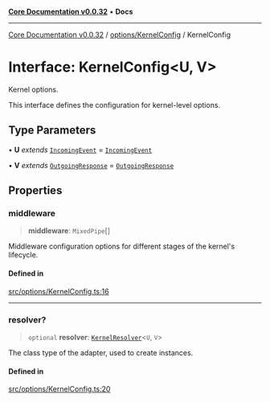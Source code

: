 [**Core Documentation v0.0.32**](../../../README.md) • **Docs**

***

[Core Documentation v0.0.32](../../../modules.md) / [options/KernelConfig](../README.md) / KernelConfig

# Interface: KernelConfig\<U, V\>

Kernel options.

This interface defines the configuration for kernel-level options.

## Type Parameters

• **U** *extends* [`IncomingEvent`](../../../events/IncomingEvent/classes/IncomingEvent.md) = [`IncomingEvent`](../../../events/IncomingEvent/classes/IncomingEvent.md)

• **V** *extends* [`OutgoingResponse`](../../../events/OutgoingResponse/classes/OutgoingResponse.md) = [`OutgoingResponse`](../../../events/OutgoingResponse/classes/OutgoingResponse.md)

## Properties

### middleware

> **middleware**: `MixedPipe`[]

Middleware configuration options for different stages of the kernel's lifecycle.

#### Defined in

[src/options/KernelConfig.ts:16](https://github.com/stonemjs/core/blob/59c27bdae04e7adc72d7c3e25cee704d5e04ce0c/src/options/KernelConfig.ts#L16)

***

### resolver?

> `optional` **resolver**: [`KernelResolver`](../../../definitions/type-aliases/KernelResolver.md)\<`U`, `V`\>

The class type of the adapter, used to create instances.

#### Defined in

[src/options/KernelConfig.ts:20](https://github.com/stonemjs/core/blob/59c27bdae04e7adc72d7c3e25cee704d5e04ce0c/src/options/KernelConfig.ts#L20)
